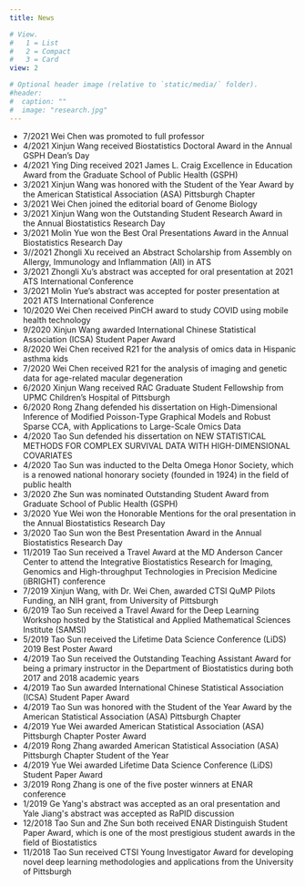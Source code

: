 ```yaml
---
title: News

# View.
#   1 = List
#   2 = Compact
#   3 = Card
view: 2

# Optional header image (relative to `static/media/` folder).
#header:
#  caption: ""
#  image: "research.jpg"
---
```

- 7/2021 Wei Chen was promoted to full professor
- 4/2021 Xinjun Wang received Biostatistics Doctoral Award in the Annual GSPH Dean’s Day
- 4/2021 Ying Ding received 2021 James L. Craig Excellence in Education Award from the Graduate School of Public Health (GSPH)
- 3/2021 Xinjun Wang was honored with the Student of the Year Award by the American Statistical Association (ASA) Pittsburgh Chapter
- 3/2021 Wei Chen joined the editorial board of Genome Biology
- 3/2021 Xinjun Wang won the Outstanding Student Research Award in the Annual Biostatistics Research Day
- 3/2021 Molin Yue won the Best Oral Presentations Award in the Annual Biostatistics Research Day
- 3//2021 Zhongli Xu received an Abstract Scholarship from Assembly on Allergy, Immunology and Inflammation (AII) in ATS
- 3/2021 Zhongli Xu’s abstract was accepted for oral presentation at 2021 ATS International Conference
- 3/2021 Molin Yue’s abstract was accepted for poster presentation at 2021 ATS International Conference
-	10/2020 Wei Chen received PinCH award to study COVID using mobile health technology
-	9/2020 Xinjun Wang awarded International Chinese Statistical Association (ICSA) Student Paper Award
-	8/2020 Wei Chen received R21 for the analysis of omics data in Hispanic asthma kids
-	7/2020 Wei Chen received R21 for the analysis of imaging and genetic data for age-related macular degeneration
-	6/2020 Xinjun Wang received RAC Graduate Student Fellowship from UPMC Children’s Hospital of Pittsburgh
-	6/2020 Rong Zhang defended his dissertation on High-Dimensional Inference of Modified Poisson-Type Graphical Models and Robust Sparse CCA, with Applications to Large-Scale Omics Data
-	4/2020 Tao Sun defended his dissertation on NEW STATISTICAL METHODS FOR COMPLEX SURVIVAL DATA WITH HIGH-DIMENSIONAL COVARIATES
-	4/2020 Tao Sun was inducted to the Delta Omega Honor Society, which is a renowed national honorary society (founded in 1924) in the field of public health
-	3/2020 Zhe Sun was nominated Outstanding Student Award from Graduate School of Public Health (GSPH)
-	3/2020 Yue Wei won the Honorable Mentions for the oral presentation in the Annual Biostatistics Research Day
-	3/2020 Tao Sun won the Best Presentation Award in the Annual Biostatistics Research Day
-	11/2019 Tao Sun received a Travel Award at the MD Anderson Cancer Center to attend the Integrative Biostatistics Research for Imaging, Genomics and High-throughput Technologies in Precision Medicine (iBRIGHT) conference
-	7/2019 Xinjun Wang, with Dr. Wei Chen, awarded CTSI QuMP Pilots Funding, an NIH grant, from University of Pittsburgh
-	6/2019 Tao Sun received a Travel Award for the Deep Learning Workshop hosted by the Statistical and Applied Mathematical Sciences Institute (SAMSI)
-	5/2019 Tao Sun received the Lifetime Data Science Conference (LiDS) 2019 Best Poster Award
-	4/2019 Tao Sun received the Outstanding Teaching Assistant Award for being a primary instructor in the Department of Biostatistics during both 2017 and 2018 academic years
-	4/2019 Tao Sun awarded International Chinese Statistical Association (ICSA) Student Paper Award
-	4/2019 Tao Sun was honored with the Student of the Year Award by the American Statistical Association (ASA) Pittsburgh Chapter 
-	4/2019 Yue Wei awarded American Statistical Association (ASA) Pittsburgh Chapter Poster Award
-	4/2019 Rong Zhang awarded American Statistical Association (ASA) Pittsburgh Chapter Student of the Year
-	4/2019 Yue Wei awarded Lifetime Data Science Conference (LiDS) Student Paper Award
-	3/2019 Rong Zhang is one of the five poster winners at ENAR conference
-	1/2019 Ge Yang's abstract was accepted as an oral presentation and Yale Jiang's abstract was accepted as RaPID discussion
-	12/2018 Tao Sun and Zhe Sun both received ENAR Distinguish Student Paper Award, which is one of the most prestigious student awards in the field of Biostatistics
-	11/2018 Tao Sun received CTSI Young Investigator Award for developing novel deep learning methodologies and applications from the University of Pittsburgh
